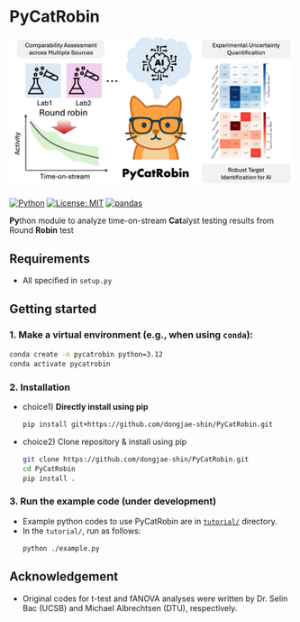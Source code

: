 # PyCatRobin

<div align="center">
<img src="./imgs/PyCatRobin_img_251012.png" alt="img" width="500">
</div>

[![Python](https://img.shields.io/badge/python-3.12+-blue.svg)](https://www.python.org/downloads/)
[![License: MIT](https://img.shields.io/badge/License-MIT-yellow.svg)](https://opensource.org/licenses/MIT)
[![pandas](https://img.shields.io/badge/pandas-compatible-green.svg)](https://pandas.pydata.org/)

**Py**thon module to analyze time-on-stream **Cat**alyst testing results from Round **Robin** test

## Requirements
* All specified in `setup.py`

## Getting started
### 1. Make a virtual environment (e.g., when using `conda`):
``` bash
conda create -n pycatrobin python=3.12
conda activate pycatrobin
```
### 2. Installation
* choice1) **Directly install using pip**
  ``` bash
  pip install git+https://github.com/dongjae-shin/PyCatRobin.git
  ```
* choice2) Clone repository & install using pip
  ``` bash
  git clone https://github.com/dongjae-shin/PyCatRobin.git
  cd PyCatRobin
  pip install .
  ```
  
### 3. Run the example code (under development)
* Example python codes to use PyCatRobin are in [`tutorial/`](https://github.com/dongjae-shin/PyCatRobin/tree/main/tutorial) directory.
* In the `tutorial/`, run as follows:
  ``` bash
  python ./example.py
  ```
## Acknowledgement
* Original codes for t-test and fANOVA analyses were written by Dr. Selin Bac (UCSB) and Michael Albrechtsen (DTU), respectively.